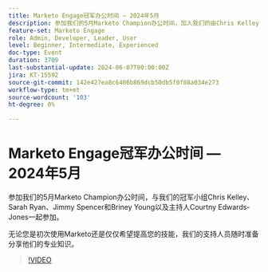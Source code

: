 ```yaml
---
title: Marketo Engage冠军办公时间 — 2024年5月
description: 参加我们的5月Marketo Champion办公时间，加入我们的由Chris Kelley、Sarah Ryan、Jimmy Spencer和Briney Young以及主持人Courtny Edwards-Jones组成的冠军小组。无论您是Marketo的新手还是仅仅希望提高您的技能，我们的冠军将分享他们的专业知识。
feature-set: Marketo Engage
role: Admin, Developer, Leader, User
level: Beginner, Intermediate, Experienced
doc-type: Event
duration: 3709
last-substantial-update: 2024-06-07T00:00:00Z
jira: KT-15592
source-git-commit: 142e427ea8c6406b869dcb50db5f0f08a034e273
workflow-type: tm+mt
source-wordcount: '103'
ht-degree: 0%

---
```



# Marketo Engage冠军办公时间 — 2024年5月

参加我们的5月Marketo Champion办公时间，与我们的冠军小组Chris Kelley、Sarah Ryan、Jimmy Spencer和Briney Young以及主持人Courtny Edwards-Jones一起参加。

无论您是初次使用Marketo还是仅仅希望提高您的技能，我们的支持人员随时准备分享他们的专业知识。

>[!VIDEO](https://video.tv.adobe.com/v/3429357/?learn=on)
